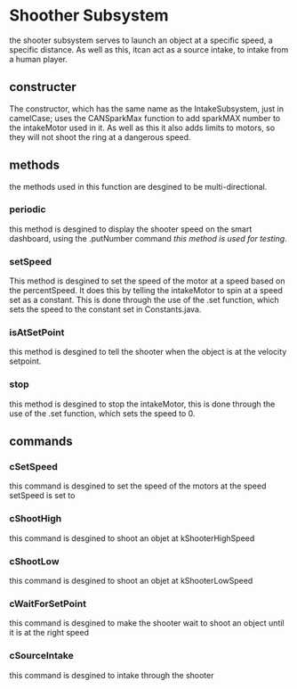 # Shoother Subsystem

the shooter subsystem serves to launch an object at a specific speed, a specific distance. As well as this, itcan act as a source intake, to intake from a human player.

## constructer

The constructor, which has the same name as the IntakeSubsystem, just in camelCase; uses the CANSparkMax function to add sparkMAX number to the intakeMotor used in it. As well as this it also adds limits to motors, so they will not shoot the ring at a dangerous speed.

## methods

the methods used in this function are desgined to be multi-directional.

### periodic

this method is desgined to display the shooter speed on the smart dashboard, using the .putNumber command *this method is used for testing*.

### setSpeed

This method is desgined to set the speed of the motor at a speed based on the percentSpeed. It does this by telling the intakeMotor to spin at a speed set as a constant. This is done through the use of the .set function, which sets the speed to the constant set in Constants.java.

### isAtSetPoint

this method is desgined to tell the shooter when the object is at the velocity setpoint.

### stop

this method is desgined to stop the intakeMotor, this is done through the use of the .set function, which sets the speed to 0.

## commands

### cSetSpeed

this command is desgined to set the speed of the motors at the speed setSpeed is set to

### cShootHigh

this command is desgined to shoot an objet at kShooterHighSpeed

### cShootLow

this command is desgined to shoot an objet at kShooterLowSpeed

### cWaitForSetPoint

this command is desgined to make the shooter wait to shoot an object until it is at the right speed

### cSourceIntake

this command is desgined to intake through the shooter
